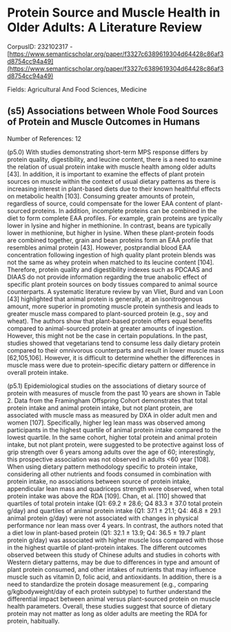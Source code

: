 # Protein Source and Muscle Health in Older Adults: A Literature Review

CorpusID: 232102317 - [https://www.semanticscholar.org/paper/f3327c6389619304d64428c86af3d8754cc94a49](https://www.semanticscholar.org/paper/f3327c6389619304d64428c86af3d8754cc94a49)

Fields: Agricultural And Food Sciences, Medicine

## (s5) Associations between Whole Food Sources of Protein and Muscle Outcomes in Humans
Number of References: 12

(p5.0) With studies demonstrating short-term MPS response differs by protein quality, digestibility, and leucine content, there is a need to examine the relation of usual protein intake with muscle health among older adults [43]. In addition, it is important to examine the effects of plant protein sources on muscle within the context of usual dietary patterns as there is increasing interest in plant-based diets due to their known healthful effects on metabolic health [103]. Consuming greater amounts of protein, regardless of source, could compensate for the lower EAA content of plant-sourced proteins. In addition, incomplete proteins can be combined in the diet to form complete EAA profiles. For example, grain proteins are typically lower in lysine and higher in methionine. In contrast, beans are typically lower in methionine, but higher in lysine. When these plant-protein foods are combined together, grain and bean proteins form an EAA profile that resembles animal protein [43]. However, postprandial blood EAA concentration following ingestion of high quality plant protein blends was not the same as whey protein when matched to its leucine content [104]. Therefore, protein quality and digestibility indexes such as PDCAAS and DIAAS do not provide information regarding the true anabolic effect of specific plant protein sources on body tissues compared to animal source counterparts. A systematic literature review by van Vliet, Burd and van Loon [43] highlighted that animal protein is generally, at an isonitrogenous amount, more superior in promoting muscle protein synthesis and leads to greater muscle mass compared to plant-sourced protein (e.g., soy and wheat). The authors show that plant-based protein offers equal benefits compared to animal-sourced protein at greater amounts of ingestion. However, this might not be the case in certain populations. In the past, studies showed that vegetarians tend to consume less daily dietary protein compared to their omnivorous counterparts and result in lower muscle mass [62,105,106]. However, it is difficult to determine whether the differences in muscle mass were due to protein-specific dietary pattern or difference in overall protein intake.

(p5.1) Epidemiological studies on the associations of dietary source of protein with measures of muscle from the past 10 years are shown in Table 2. Data from the Framingham Offspring Cohort demonstrates that total protein intake and animal protein intake, but not plant protein, are associated with muscle mass as measured by DXA in older adult men and women [107]. Specifically, higher leg lean mass was observed among participants in the highest quartile of animal protein intake compared to the lowest quartile. In the same cohort, higher total protein and animal protein intake, but not plant protein, were suggested to be protective against loss of grip strength over 6 years among adults over the age of 60; interestingly, this prospective association was not observed in adults <60 year [108]. When using dietary pattern methodology specific to protein intake, considering all other nutrients and foods consumed in combination with protein intake, no associations between source of protein intake, appendicular lean mass and quadriceps strength were observed, when total protein intake was above the RDA [109]. Chan, et al. [110] showed that quartiles of total protein intake (Q1: 69.2 ± 28.6; Q4 83.3 ± 37.0 total protein g/day) and quartiles of animal protein intake (Q1: 37.1 ± 21.1; Q4: 46.8 ± 29.1 animal protein g/day) were not associated with changes in physical performance nor lean mass over 4 years. In contrast, the authors noted that a diet low in plant-based protein (Q1: 32.1 ± 13.9; Q4: 36.5 ± 19.7 plant protein g/day) was associated with higher muscle loss compared with those in the highest quartile of plant-protein intakes. The different outcomes observed between this study of Chinese adults and studies in cohorts with Western dietary patterns, may be due to differences in type and amount of plant protein consumed, and other intakes of nutrients that may influence muscle such as vitamin D, folic acid, and antioxidants. In addition, there is a need to standardize the protein dosage measurement (e.g., comparing g/kgbodyweight/day of each protein subtype) to further understand the differential impact between animal versus plant-sourced protein on muscle health parameters. Overall, these studies suggest that source of dietary protein may not matter as long as older adults are meeting the RDA for protein, habitually.
